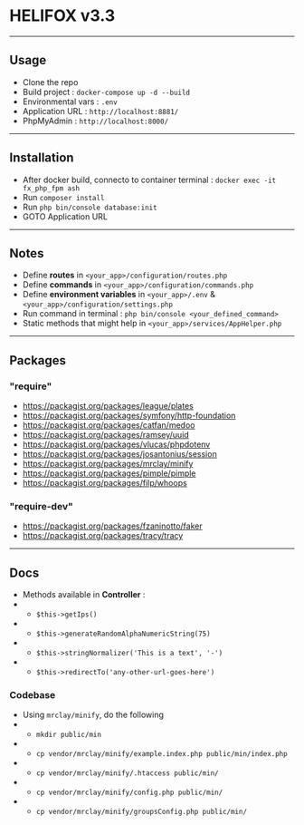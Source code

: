 # HELIFOX v3.3

---

## Usage

- Clone the repo
- Build project : `docker-compose up -d --build`
- Environmental vars : `.env`
- Application URL : `http://localhost:8881/`
- PhpMyAdmin : `http://localhost:8000/`

---

## Installation

- After docker build, connecto to container terminal : `docker exec -it fx_php_fpm ash`
- Run `composer install`
- Run `php bin/console database:init`
- GOTO Application URL

---

## Notes

- Define **routes** in `<your_app>/configuration/routes.php`
- Define **commands** in `<your_app>/configuration/commands.php`
- Define **environment variables** in `<your_app>/.env` & `<your_app>/configuration/settings.php`
- Run command in terminal : `php bin/console <your_defined_command>`
- Static methods that might help in `<your_app>/services/AppHelper.php`

---

## Packages

### "require"

- https://packagist.org/packages/league/plates
- https://packagist.org/packages/symfony/http-foundation
- https://packagist.org/packages/catfan/medoo
- https://packagist.org/packages/ramsey/uuid
- https://packagist.org/packages/vlucas/phpdotenv
- https://packagist.org/packages/josantonius/session
- https://packagist.org/packages/mrclay/minify
- https://packagist.org/packages/pimple/pimple
- https://packagist.org/packages/filp/whoops

### "require-dev"

- https://packagist.org/packages/fzaninotto/faker
- https://packagist.org/packages/tracy/tracy


---

## Docs

- Methods available in **Controller** :
- - `$this->getIps()`
- - `$this->generateRandomAlphaNumericString(75)`
- - `$this->stringNormalizer('This is a text', '-')`
- - `$this->redirectTo('any-other-url-goes-here')`

### Codebase

- Using `mrclay/minify`, do the following
- - `mkdir public/min`
- - `cp vendor/mrclay/minify/example.index.php public/min/index.php`
- - `cp vendor/mrclay/minify/.htaccess public/min/`
- - `cp vendor/mrclay/minify/config.php public/min/`
- - `cp vendor/mrclay/minify/groupsConfig.php public/min/`
